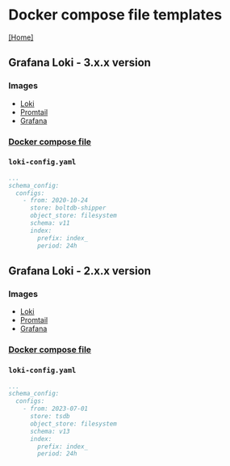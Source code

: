 # Docker compose file templates
[[Home]](/README.md)


## Grafana Loki - 3.x.x version

### Images
- [Loki](https://hub.docker.com/r/grafana/loki)
- [Promtail](https://hub.docker.com/r/grafana/promtail)
- [Grafana](https://hub.docker.com/r/grafana/grafana)

### [Docker compose file](/GrafanaLoki/Loki-3.x.x/docker-compose.yml)

### `loki-config.yaml`
```yaml
...
schema_config:
  configs:
    - from: 2020-10-24
      store: boltdb-shipper
      object_store: filesystem
      schema: v11
      index:
        prefix: index_
        period: 24h
```


## Grafana Loki - 2.x.x version

### Images
- [Loki](https://hub.docker.com/r/grafana/loki)
- [Promtail](https://hub.docker.com/r/grafana/promtail)
- [Grafana](https://hub.docker.com/r/grafana/grafana)

### [Docker compose file](/GrafanaLoki/Loki-2.x.x/docker-compose.yml)

### `loki-config.yaml`
```yaml
...
schema_config:
  configs:
    - from: 2023-07-01
      store: tsdb
      object_store: filesystem
      schema: v13
      index:
        prefix: index_
        period: 24h
```
